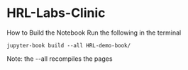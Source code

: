 # HRL-Labs-Clinic

How to Build the Notebook
Run the following in the terminal
```
jupyter-book build --all HRL-demo-book/
```
Note: the --all recompiles the pages